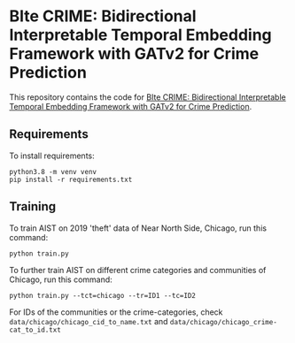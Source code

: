 # BIte CRIME: Bidirectional Interpretable Temporal Embedding Framework with GATv2 for Crime Prediction

This repository contains the code for [BIte CRIME: Bidirectional Interpretable Temporal Embedding Framework with GATv2 for Crime Prediction](https://google.com/).

## Requirements

To install requirements:

```setup
python3.8 -m venv venv
pip install -r requirements.txt
```

## Training

To train AIST on 2019 'theft' data of Near North Side, Chicago, run this command:

```train
python train.py
```

To further train AIST on different crime categories and communities of Chicago, run this command:

```train
python train.py --tct=chicago --tr=ID1 --tc=ID2
```

For IDs of the communities or the crime-categories, check `data/chicago/chicago_cid_to_name.txt` and `data/chicago/chicago_crime-cat_to_id.txt`
